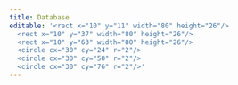 ```yaml
---
title: Database
editable: '<rect x="10" y="11" width="80" height="26"/>  
  <rect x="10" y="37" width="80" height="26"/>  
  <rect x="10" y="63" width="80" height="26"/>  
  <circle cx="30" cy="24" r="2"/>  
  <circle cx="30" cy="50" r="2"/>  
  <circle cx="30" cy="76" r="2"/>'
---
```

